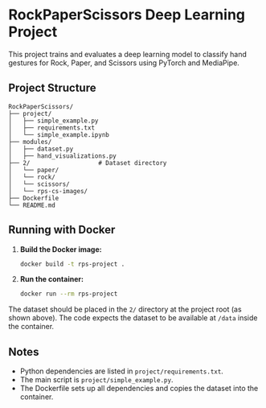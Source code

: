 # RockPaperScissors Deep Learning Project

This project trains and evaluates a deep learning model to classify hand gestures for Rock, Paper, and Scissors using PyTorch and MediaPipe.

## Project Structure

```
RockPaperScissors/
├── project/
│   ├── simple_example.py
│   ├── requirements.txt
│   └── simple_example.ipynb
├── modules/
│   ├── dataset.py
│   ├── hand_visualizations.py
├── 2/                   # Dataset directory
│   └── paper/
│   └── rock/
│   └── scissors/
│   └── rps-cs-images/
├── Dockerfile
└── README.md
```

## Running with Docker

1. **Build the Docker image:**
    ```sh
    docker build -t rps-project .
    ```

2. **Run the container:**
    ```sh
    docker run --rm rps-project
    ```

The dataset should be placed in the `2/` directory at the project root (as shown above). The code expects the dataset to be available at `/data` inside the container.

## Notes

- Python dependencies are listed in `project/requirements.txt`.
- The main script is `project/simple_example.py`.
- The Dockerfile sets up all dependencies and copies the dataset into the container.
